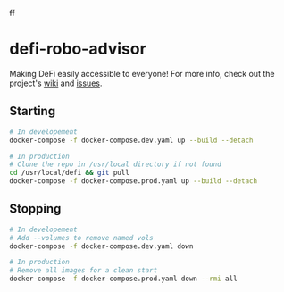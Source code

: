 ff

# defi-robo-advisor

Making DeFi easily accessible to everyone! For more info, check out the project's [wiki](https://github.com/cibr-qcri/defi-robo-advisor/wiki) and [issues](https://github.com/orgs/cibr-qcri/projects/3).

## Starting

```zsh
# In developement
docker-compose -f docker-compose.dev.yaml up --build --detach

# In production
# Clone the repo in /usr/local directory if not found
cd /usr/local/defi && git pull
docker-compose -f docker-compose.prod.yaml up --build --detach
```

## Stopping

```zsh
# In developement
# Add --volumes to remove named vols
docker-compose -f docker-compose.dev.yaml down

# In production
# Remove all images for a clean start
docker-compose -f docker-compose.prod.yaml down --rmi all
```
